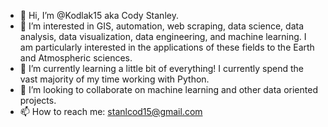 - 👋 Hi, I’m @Kodlak15 aka Cody Stanley. 
- 👀 I’m interested in GIS, automation, web scraping, data science, data analysis, data visualization, data engineering, and machine learning. I am particularly interested in the applications of these fields to the Earth and Atmospheric sciences. 
- 🌱 I’m currently learning a little bit of everything! I currently spend the vast majority of my time working with Python. 
- 💞️ I’m looking to collaborate on machine learning and other data oriented projects.  
- 📫 How to reach me: stanlcod15@gmail.com

<!---
Kodlak15/Kodlak15 is a ✨ special ✨ repository because its `README.md` (this file) appears on your GitHub profile.
You can click the Preview link to take a look at your changes.
--->
